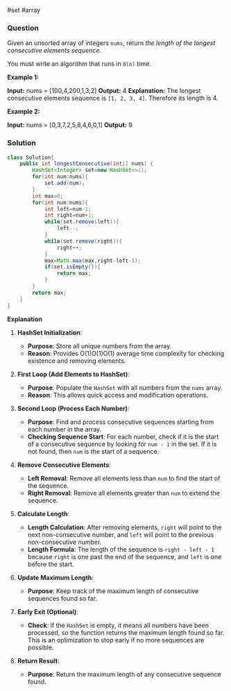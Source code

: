 #set #array 
### Question
Given an unsorted array of integers `nums`, return _the length of the longest consecutive elements sequence._

You must write an algorithm that runs in `O(n)` time.

**Example 1:**

**Input:** nums = [100,4,200,1,3,2]
**Output:** 4
**Explanation:** The longest consecutive elements sequence is `[1, 2, 3, 4]`. Therefore its length is 4.

**Example 2:**

**Input:** nums = [0,3,7,2,5,8,4,6,0,1]
**Output:** 9

### Solution
```java
class Solution{
	public int longestConsecutive(int[] nums) {  
	    HashSet<Integer> set=new HashSet<>();  
	    for(int num:nums){  
	        set.add(num);  
	    }  
	    int max=0;  
	    for(int num:nums){  
	        int left=num-1;  
	        int right=num+1;  
	        while(set.remove(left)){  
	            left--;  
	        }  
	        while(set.remove(right)){  
	            right++;  
	        }  
	        max=Math.max(max,right-left-1);  
	        if(set.isEmpty()){  
	            return max;  
	        }  
	    }  
	    return max;  
	}
}
```

**Explanation**
1. **HashSet Initialization**:
    
    - **Purpose**: Store all unique numbers from the array.
    - **Reason**: Provides O(1)O(1)O(1) average time complexity for checking existence and removing elements.
2. **First Loop (Add Elements to HashSet)**:
    
    - **Purpose**: Populate the `HashSet` with all numbers from the `nums` array.
    - **Reason**: This allows quick access and modification operations.
3. **Second Loop (Process Each Number)**:
    
    - **Purpose**: Find and process consecutive sequences starting from each number in the array.
    - **Checking Sequence Start**: For each number, check if it is the start of a consecutive sequence by looking for `num - 1` in the set. If it is not found, then `num` is the start of a sequence.
4. **Remove Consecutive Elements**:
    
    - **Left Removal**: Remove all elements less than `num` to find the start of the sequence.
    - **Right Removal**: Remove all elements greater than `num` to extend the sequence.
5. **Calculate Length**:
    
    - **Length Calculation**: After removing elements, `right` will point to the next non-consecutive number, and `left` will point to the previous non-consecutive number.
    - **Length Formula**: The length of the sequence is `right - left - 1` because `right` is one past the end of the sequence, and `left` is one before the start.
6. **Update Maximum Length**:
    
    - **Purpose**: Keep track of the maximum length of consecutive sequences found so far.
7. **Early Exit (Optional)**:
    
    - **Check**: If the `HashSet` is empty, it means all numbers have been processed, so the function returns the maximum length found so far. This is an optimization to stop early if no more sequences are possible.
8. **Return Result**:
    
    - **Purpose**: Return the maximum length of any consecutive sequence found.

